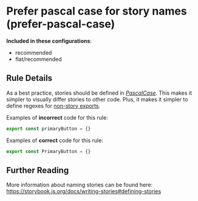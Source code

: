 # Prefer pascal case for story names (prefer-pascal-case)

<!-- RULE-CATEGORIES:START -->

**Included in these configurations**: <ul><li>recommended</li><li>flat/recommended</li></ul>

<!-- RULE-CATEGORIES:END -->

## Rule Details

As a best practice, stories should be defined in [_PascalCase_](https://en.wiktionary.org/wiki/Pascal_case). This makes it simpler to visually differ stories to other code. Plus, it makes it simpler to define regexes for [non-story exports](https://storybook.js.org/docs/api/csf#non-story-exports).

Examples of **incorrect** code for this rule:

```js
export const primaryButton = {}
```

Examples of **correct** code for this rule:

```js
export const PrimaryButton = {}
```

## Further Reading

More information about naming stories can be found here: https://storybook.js.org/docs/writing-stories#defining-stories
